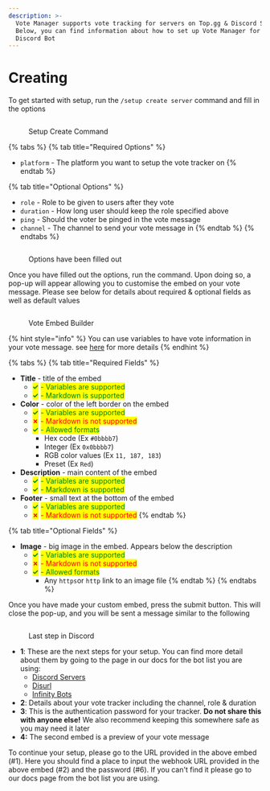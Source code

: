 ```yaml
---
description: >-
  Vote Manager supports vote tracking for servers on Top.gg & Discord Servers.
  Below, you can find information about how to set up Vote Manager for your
  Discord Bot
---
```


# Creating

To get started with setup, run the `/setup create server` command and fill in the options

<figure><img src="../../.gitbook/assets/Server Create #1.png" alt=""><figcaption><p>Setup Create Command</p></figcaption></figure>

{% tabs %}
{% tab title="Required Options" %}
* `platform` - The platform you want to setup the vote tracker on
{% endtab %}

{% tab title="Optional Options" %}
* `role` - Role to be given to users after they vote
* `duration` - How long user should keep the role specified above
* `ping` - Should the voter be pinged in the vote message
* `channel` - The channel to send your vote message in
{% endtab %}
{% endtabs %}

<figure><img src="../../.gitbook/assets/Server Create #2.png" alt=""><figcaption><p>Options have been filled out</p></figcaption></figure>

Once you have filled out the options, run the command. Upon doing so, a  pop-up will appear allowing you to customise the embed on your vote message. Please see below for details about required & optional fields as well as default values

<figure><img src="../../.gitbook/assets/Server Create #3.png" alt=""><figcaption><p>Vote Embed Builder</p></figcaption></figure>

{% hint style="info" %}
You can use variables to have vote information in your vote message. see [here](../../variables.md) for more details
{% endhint %}

{% tabs %}
{% tab title="Required Fields" %}
* **Title** - title of the embed
  * <mark style="color:green;">**✓**</mark> <mark style="color:green;"></mark><mark style="color:green;">- Variables are supported</mark>
  * <mark style="color:green;">**✓**</mark> <mark style="color:green;"></mark><mark style="color:green;">- Markdown is supported</mark>
* **Color** - color of the left border on the embed
  * <mark style="color:green;">**✓**</mark> <mark style="color:green;"></mark><mark style="color:green;">- Variables are supported</mark>
  * <mark style="color:red;">**✗**</mark> <mark style="color:red;"></mark><mark style="color:red;">- Markdown is not supported</mark>
  * <mark style="color:green;">**✓**</mark> <mark style="color:green;"></mark><mark style="color:green;">- Allowed formats</mark>
    * Hex code (Ex `#0bbbb7`)
    * Integer (Ex `0x0bbbb7`)
    * RGB color values (Ex `11, 187, 183`)
    * Preset (Ex `Red`)
* **Description** - main content of the embed
  * <mark style="color:green;">**✓**</mark> <mark style="color:green;"></mark><mark style="color:green;">- Variables are supported</mark>
  * <mark style="color:green;">**✓**</mark> <mark style="color:green;"></mark><mark style="color:green;">- Markdown is supported</mark>
* **Footer** - small text at the bottom of the embed
  * <mark style="color:green;">**✓**</mark> <mark style="color:green;"></mark><mark style="color:green;">- Variables are supported</mark>
  * <mark style="color:red;">**✗**</mark> <mark style="color:red;"></mark><mark style="color:red;">- Markdown is not supported</mark>
{% endtab %}

{% tab title="Optional Fields" %}
* **Image** - big image in the embed. Appears below the description
  * <mark style="color:green;">**✓**</mark> <mark style="color:green;"></mark><mark style="color:green;">- Variables are supported</mark>
  * <mark style="color:red;">**✗**</mark> <mark style="color:red;"></mark><mark style="color:red;">- Markdown is not supported</mark>
  * <mark style="color:green;">**✓**</mark> <mark style="color:green;"></mark><mark style="color:green;">- Allowed formats</mark>
    * Any `https`or `http` link to an image file
{% endtab %}
{% endtabs %}

Once you have made your custom embed, press the submit button. This will close the pop-up, and you will be sent a message similar to the following

<figure><img src="../../.gitbook/assets/Server Create #4.png" alt=""><figcaption><p>Last step in Discord</p></figcaption></figure>

* **1**: These are the next steps for your setup. You can find more detail about them by going to the page in our docs for the bot list you are using:
  * [Discord Servers](discord-servers.md)
  * [Disurl](disurl.md)
  * [Infinity Bots](ibl.md)
* **2**: Details about your vote tracker including the channel, role & duration
* **3**: This is the authentication password for your tracker. **Do not share this with anyone else!** We also recommend keeping this somewhere safe as you may need it later
* **4:** The second embed is a preview of your vote message

To continue your setup, please go to the URL provided in the above embed (#1). Here you should find a place to input the webhook URL provided in the above embed (#2) and the password (#6). If you can't find it please go to our docs page from the bot list you are using.
